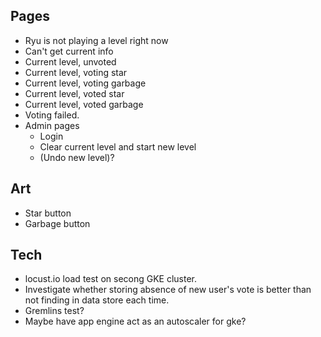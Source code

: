 ## Pages
- Ryu is not playing a level right now
- Can't get current info
- Current level, unvoted
- Current level, voting star
- Current level, voting garbage
- Current level, voted star
- Current level, voted garbage
- Voting failed.
- Admin pages
  - Login
  - Clear current level and start new level
  - (Undo new level)?

## Art
- Star button
- Garbage button

## Tech
- locust.io load test on secong GKE cluster.
- Investigate whether storing absence of new user's vote is better than not finding in data store each time.
- Gremlins test?
- Maybe have app engine act as an autoscaler for gke?
